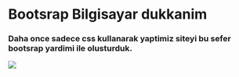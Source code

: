 # Bootsrap Bilgisayar dukkanim
###	Daha once sadece css kullanarak yaptimiz siteyi bu sefer bootsrap yardimi ile olusturduk.
![][def]

[def]: https://i.hizliresim.com/82zmnxk.png

